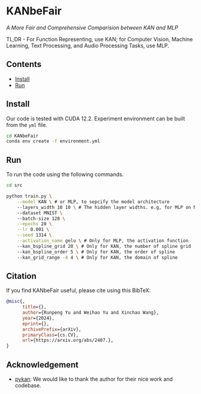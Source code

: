 # KANbeFair

*A More Fair and Comprehensive Comparision between KAN and MLP*

TL;DR - For Function Representing, use KAN; for Computer Vision, Machine Learning, Text Processing, and Audio Processing Tasks, use MLP.

## Contents
- [Install](#install)
- [Run](#run)

## Install
Our code is tested with CUDA 12.2. Experiment environment can be built from the `yml` file.
```sh
cd KANbeFair
conda env create -f environment.yml
```

## Run
To run the code using the following commands.
```sh
cd src

python train.py \
    --model KAN \ # or MLP, to sepcify the model architecture
    --layers_width 10 10 \ # The hidden layer widths. e.g, for MLP on MNIST, this leads to a model with Linear(28*28,10) -> Linear(10,10) -> Linear(10,10); for KAN on MNIST, this leads to kan.KAN(width = (28*28,10,10,10))
    --dataset MNIST \ 
    --batch-size 128 \
    --epochs 20 \
    --lr 0.001 \
    --seed 1314 \
    --activation_name gelu \ # Only for MLP, the activation function
    --kan_bspline_grid 20 \ # Only for KAN, the number of spline grid
    --kan_bspline_order 5 \ # Only for KAN, the order of spline
    --kan_grid_range -4 4 \ # Only for KAN, the domain of spline
```

## Citation

If you find KANbeFair useful, please cite using this BibTeX:
```bibtex
@misc{,
      title={}, 
      author={Runpeng Yu and Weihao Yu and Xinchao Wang},
      year={2024},
      eprint={},
      archivePrefix={arXiv},
      primaryClass={cs.CV},
      url={https://arxiv.org/abs/2407.}, 
}
```

## Acknowledgement

- [pykan](https://github.com/KindXiaoming/pykan/tree/master): We would like to thank the author for their nice work and codebase.
